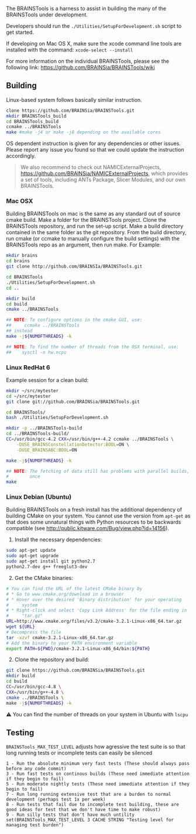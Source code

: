 The BRAINSTools is a harness to assist in building the many of the BRAINSTools under development.

Developers should run the `./Utilities/SetupForDevelopment.sh` script to get started.

If developing on Mac OS X, make sure the xcode command line tools are installed with the command:
`xcode-select --install`

For more information on the individual BRAINSTools, please see the following link:
https://github.com/BRAINSia/BRAINSTools/wiki

## Building
Linux-based system follows basically similar instruction. 

```sh
clone https://github.com/BRAINSia/BRAINSTools.git
mkdir BRAINSTools_build
cd BRAINSTools_build
ccmake ../BRAINSTools
make #make -j4 or make -j8 depending on the available cores
```

OS dependent instruction is given for any dependencies or other issues. Please report any issue you found so that we could update the instruction accordingly. 

>
> We also recommend to check out NAMICExternalProjects, https://github.com/BRAINSia/NAMICExternalProjects, which provides a set of tools, including ANTs Package, Slicer Modules, and our own BRAINSTools. 
>

### Mac OSX
Building BRAINSTools on mac is the same as any standard out of
source cmake build. Make a folder for the BRAINSTools project.
Clone the BRAINSTools repository, and run the set-up script. Make
a build directory contained in the same folder as the git repository.
From the build directory, run cmake (or ccmake to manually configure
the build settings) with the BRAINSTools repo as an argument, then
run make. For Example:

```sh
mkdir brains
cd brains
git clone http://github.com/BRAINSIa/BRAINSTools.git

cd BRAINSTools
./Utilities/SetupForDevelopment.sh
cd ..

mkdir build
cd build
cmake ../BRAINSTools

## NOTE: To configure options in the cmake GUI, use:
##     ccmake ../BRAINSTools
## instead
make -j${NUMOFTHREADS} -k

## NOTE: To find the number of threads from the OSX terminal, use:
##    sysctl -n hw.ncpu
```

### Linux RedHat 6
Example session for a clean build:

```sh
mkdir ~/src/mytester
cd ~/src/mytester
git clone git://github.com/BRAINSia/BRAINSTools.git

cd BRAINSTools/
bash ./Utilities/SetupForDevelopment.sh

mkdir -p ../BRAINSTools-build
cd ../BRAINSTools-build/
CC=/usr/bin/gcc-4.2 CXX=/usr/bin/g++-4.2 ccmake ../BRAINSTools \
    -DUSE_BRAINSConstellationDetector:BOOL=ON \
    -DUSE_BRAINSABC:BOOL=ON

make -j${NUMOFTHREADS} -k

## NOTE: The fetching of data still has problems with parallel builds, so we need to restart it at least
#        once
make
```

### Linux Debian (Ubuntu)
Building BRAINSTools on a fresh install has the additional dependency
of building CMake on your system.  You cannot use the version from
`apt-get` as that does some unnatural things with Python resources to
be backwards compatible (see http://public.kitware.com/Bug/view.php?id=14156).

1) Install the necessary dependencies:
```sh
sudo apt-get update
sudo apt-get upgrade
sudo apt-get install git python2.7
python2.7-dev g++ freeglut3-dev
```

2) Get the CMake binaries:
```sh
# You can find the URL of the latest CMake binary by
# * Go to www.cmake.org/download in a browser
# * Hover over the desired 'Binary distribution' for your operating
#     system
# * Right-click and select 'Copy Link Address' for the file ending in
#     "tar.gz"
URL=http://www.cmake.org/files/v3.2/cmake-3.2.1-Linux-x86_64.tar.gz
wget ${URL}
# Decompress the file
tar -xzvf cmake-3.2.1-Linux-x86_64.tar.gz
# Add the binary to your PATH environment variable
export PATH=${PWD}/cmake-3.2.1-Linux-x86_64/bin:${PATH}
```

2) Clone the repository and build:
```sh
git clone https://github.com/BRAINSia/BRAINSTools.git
mkdir build
cd build
CC=/usr/bin/gcc-4.8 \
CXX=/usr/bin/g++-4.8 \
cmake ../BRAINSTools \
make -j${NUMOFTHREADS} -k
```
:warning: You can find the number of threads on your system in Ubuntu with `lscpu`

## Testing
`BRAINSTools_MAX_TEST_LEVEL` adjusts how agressive the test suite is
so that long running tests or incomplete tests can easily be
silenced

```
1 - Run the absolute minimum very fast tests (These should always pass before any code commit)
3 - Run fast tests on continous builds (These need immediate attention if they begin to fail)
5 - Run moderate nightly tests (These need immediate attention if they begin to fail)
7 - Run long running extensive test that are a burden to normal development (perhaps test 1x per week)
8 - Run tests that fail due to incomplete test building, these are good ideas for test that we don't have time to make robust)
9 - Run silly tests that don't have much untility
set(BRAINSTools_MAX_TEST_LEVEL 3 CACHE STRING "Testing level for managing test burden")
```
